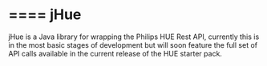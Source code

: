 ====
jHue
====

jHue is a Java library for wrapping the Philips HUE Rest API, currently this is in the most basic stages of development but will soon feature the full set of API calls available in the current release of the HUE starter pack.
